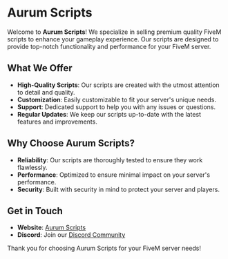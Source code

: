 
# Aurum Scripts

Welcome to **Aurum Scripts**! We specialize in selling premium quality FiveM scripts to enhance your gameplay experience. Our scripts are designed to provide top-notch functionality and performance for your FiveM server.

## What We Offer

- **High-Quality Scripts**: Our scripts are created with the utmost attention to detail and quality.
- **Customization**: Easily customizable to fit your server's unique needs.
- **Support**: Dedicated support to help you with any issues or questions.
- **Regular Updates**: We keep our scripts up-to-date with the latest features and improvements.

## Why Choose Aurum Scripts?

- **Reliability**: Our scripts are thoroughly tested to ensure they work flawlessly.
- **Performance**: Optimized to ensure minimal impact on your server's performance.
- **Security**: Built with security in mind to protect your server and players.

## Get in Touch

- **Website**: [Aurum Scripts](https://discord.gg/FyNgw2xSzQ)
- **Discord**: Join our [Discord Community](https://discord.gg/FyNgw2xSzQ)

Thank you for choosing Aurum Scripts for your FiveM server needs!